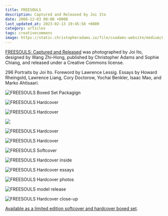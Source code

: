```yaml
---
title: FREESOULS
description: Captured and Released by Joi Ito
date: 2008-12-03 00:00 +0000
last_updated_at: 2023-02-13 19:45:58 +0800
category: articles
tags: creativecommons
image: https://static.christopheradams.io/file/cxadams-website/medium/nextcloud/Photos/Pictures/2008/freesouls/04-INSIDE-hands-CORY-and-DEREK-a_08.jpg
---
```


[FREESOULS: Captured and Released][FREESOULS] was photographed by Joi Ito,
designed by Wang Zhi-Hong, published by Christopher Adams and Sophie Chiang, and
released under a Creative Commons license.

296 Portraits by Joi Ito. Foreword by Lawrence Lessig. Essays by Howard
Rheingold, Lawrence Liang, Cory Doctorow, Yochai Benkler, Isaac Mao, and Marko
Ahtisaari.

![FREESOULS Boxed Set Packagign](https://static.christopheradams.io/file/cxadams-website/medium/nextcloud/Photos/Pictures/2008/freesouls/01-LUXURY-EDITION-BOX-box_02.jpg)

![FREESOULS Hardcover](https://static.christopheradams.io/file/cxadams-website/medium/nextcloud/Photos/Pictures/2008/freesouls/01-LUXURY-EDITION-hardcover-a_01.jpg)

![FREESOULS Hardcover](https://static.christopheradams.io/file/cxadams-website/medium/nextcloud/Photos/Pictures/2008/freesouls/03-LUXURY-EDITION-inside-cover-a_02.jpg)

![](https://static.christopheradams.io/file/cxadams-website/medium/nextcloud/Photos/Pictures/2008/freesouls/00-LUXURY-EDITION-hardcover-perspective-closeup-c_01.jpg)

![FREESOULS Hardcover](https://static.christopheradams.io/file/cxadams-website/medium/nextcloud/Photos/Pictures/2008/freesouls/01-HARDCOVER-BOOK-perspective-a_c.jpg)

![FREESOULS Hardcover](https://static.christopheradams.io/file/cxadams-website/medium/nextcloud/Photos/Pictures/2008/freesouls/01-HARDCOVER-BOOK-perspective-a_d.jpg)

![FREESOULS Softcover](https://static.christopheradams.io/file/cxadams-website/medium/nextcloud/Photos/Pictures/2008/freesouls/02-LIMITED-EDITION-cover-b_a.jpg)

![FREESOULS Hardcover inside](https://static.christopheradams.io/file/cxadams-website/medium/nextcloud/Photos/Pictures/2008/freesouls/05-INSIDE-freesouls-a_18.jpg)

![FREESOULS Hardcover essays](https://static.christopheradams.io/file/cxadams-website/medium/nextcloud/Photos/Pictures/2008/freesouls/06-INSIDE-hands-essays-a_30.jpg)

![FREESOULS Hardcover photos](https://static.christopheradams.io/file/cxadams-website/medium/nextcloud/Photos/Pictures/2008/freesouls/07-INSIDE-hands-A-Freesouls-is-a_37.jpg)

![FREESOULS model release](https://static.christopheradams.io/file/cxadams-website/medium/nextcloud/Photos/Pictures/2008/freesouls/09-MODEL-RELEASE-d_02.jpg)

![FREESOULS Hardcover close-up](https://static.christopheradams.io/file/cxadams-website/medium/nextcloud/Photos/Pictures/2008/freesouls/10-YELLOW-NAME-perspective-closeup-c_02.jpg)

[Available as a limited edition softcover and hardcover boxed
set](https://freesouls.cc/order/).

[FREESOULS]: https://freesouls.cc/
